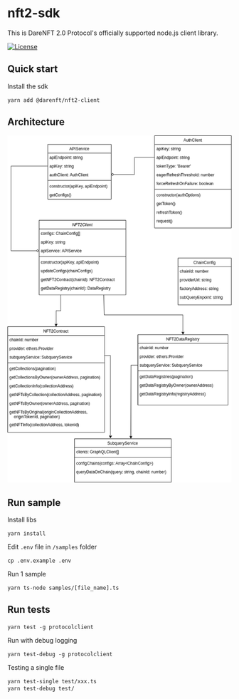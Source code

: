 # nft2-sdk

This is DareNFT 2.0 Protocol's officially supported node.js client library.

[![License](https://img.shields.io/npm/l/@cosmostation/cosmosjs.svg)](https://www.npmjs.com/package/@darenft/nft2-client)

## Quick start

Install the sdk

```
yarn add @darenft/nft2-client
```

## Architecture

![Class Diagram](./samples/NFT2Client-class.png)

## Run sample

Install libs

```
yarn install
```

Edit `.env` file in `/samples` folder

```
cp .env.example .env
```

Run 1 sample

```
yarn ts-node samples/[file_name].ts
```

## Run tests

```
yarn test -g protocolclient
```

Run with debug logging

```
yarn test-debug -g protocolclient
```

Testing a single file

```
yarn test-single test/xxx.ts
yarn test-debug test/
```
